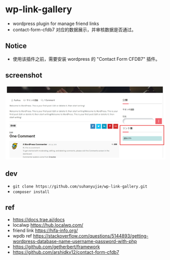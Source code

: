 # wp-link-gallery

- wordpress plugin for manage friend links
- contact-form-cfdb7 对应的数据展示，并审核数据是否通过。

## Notice

- 使用该插件之前，需要安装 wordpress 的 "Contact Form CFDB7" 插件。

## screenshot

![](./docs/img1/friend-link-show-1.png)

## dev

- `git clone https://github.com/suhanyujie/wp-link-gallery.git`
- `composer install`

## ref

- https://docs.trae.ai/docs
- localwp https://hub.localwp.com/
- friend link https://hifa-info.org/
- wpdb ref https://stackoverflow.com/questions/5144893/getting-wordpress-database-name-username-password-with-php
- https://github.com/getherbert/framework
- https://github.com/arshidkv12/contact-form-cfdb7
